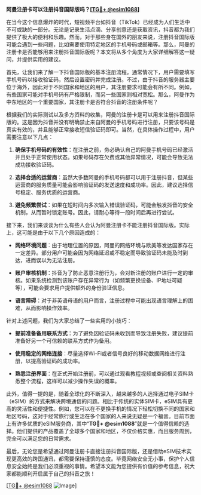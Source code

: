 **阿曼注册卡可以注册抖音国际版吗？[[TG💪+ @esim1088](https://t.me/s/esim1088)]**

在当今这个信息爆炸的时代，短视频平台如抖音（TikTok）已经成为人们生活中不可或缺的一部分。无论是记录生活点滴、分享创意还是获取资讯，抖音都为我们提供了极大的便利和乐趣。然而，对于那些身在国外的朋友来说，注册抖音国际版可能会遇到一些问题，比如需要使用特定地区的手机号码或邮箱等。那么，阿曼的注册卡是否能够用来注册抖音国际版呢？本文将从多个角度为大家详细解答这一疑问，并提供实用的建议。

首先，让我们来了解一下抖音国际版的基本注册流程。通常情况下，用户需要填写手机号码以接收验证码，然后设置密码并完成注册。不过，由于抖音的服务器主要位于海外，因此对于不同国家和地区的用户，其注册要求可能会有所不同。例如，有些国家可能对手机号码有严格限制，而另一些国家则相对宽松。那么，阿曼作为中东地区的一个重要国家，其注册卡是否符合抖音的注册条件呢？

根据我们的实际测试以及多方资料的收集，阿曼的注册卡是可以用来注册抖音国际版的。这是因为抖音并没有明确禁止来自阿曼的手机号码进行注册，只要该号码是真实有效的，并且能够正常接收短信验证码即可。当然，在具体操作过程中，用户需要注意以下几点：

1. **确保手机号码的有效性**：在注册之前，务必确认自己的阿曼手机号码已经激活并且处于正常使用状态。如果号码存在欠费或其他异常情况，可能会导致无法成功接收验证码。

2. **选择合适的运营商**：虽然大多数阿曼的手机号码都可以用于注册抖音，但某些运营商的服务质量可能会影响验证码的发送速度和成功率。因此，建议选择信号稳定、服务优质的运营商。

3. **避免频繁尝试**：如果在短时间内多次输入错误验证码，可能会触发抖音的安全机制，从而暂时锁定账号。因此，请耐心等待一段时间后再进行尝试。

接下来，我们来谈谈为什么有些人会认为阿曼注册卡不能注册抖音国际版。实际上，这可能是由于以下几个原因造成的：

- **网络环境问题**：由于地理位置的原因，阿曼的网络环境与欧美等发达国家存在一定差异。部分用户可能会因为网络延迟或不稳定而导致验证码未能及时到达，进而误以为无法注册。
  
- **账户审核机制**：抖音为了防止恶意注册行为，会对新注册的账户进行一定的审核。如果系统检测到该账户存在异常行为（如频繁更换设备、IP地址可疑等），可能会要求用户提供额外的身份验证信息。

- **语言障碍**：对于非英语母语的用户而言，注册过程中可能出现语言理解上的困难，从而影响操作效率。

针对上述问题，我们为大家总结了一些实用的小技巧：

- **提前准备备用联系方式**：为了避免因验证码未收到而导致注册失败，建议提前准备好另一个可信赖的联系方式作为备用。

- **使用稳定的网络连接**：尽量选择Wi-Fi或者信号良好的移动数据网络进行注册，以提高验证码的成功率。

- **熟悉注册界面**：在正式开始注册前，可以通过观看教程视频或查阅相关资料熟悉整个流程，这样可以减少操作失误的概率。

此外，值得一提的是，随着全球化的不断深入，越来越多的人选择通过电子SIM卡（eSIM）的方式来解决跨境通信的问题。相比于传统的实体SIM卡，eSIM具有更高的灵活性和便捷性。例如，您可以在不更换手机的情况下轻松切换不同的国家和地区号码，这对于经常旅行或生活在多个国家的人来说无疑是一个福音。目前市面上有许多优质的eSIM服务商，其中“**TG💪+ @esim1088**”就是一个值得信赖的选择。他们提供的产品覆盖了全球多个国家和地区，不仅价格实惠，而且服务周到，完全可以满足您的日常需求。

最后，无论您是希望通过阿曼注册卡直接注册抖音国际版，还是借助eSIM技术实现更高效的跨国通讯，都需要保持谨慎的态度。毕竟网络安全无小事，保护个人信息安全始终是我们必须重视的事情。希望本文能为您提供有价值的参考信息，祝大家都能顺利开启属于自己的抖音之旅！

[[TG💪+ @esim1088](https://t.me/s/esim1088) ![Image](https://i.postimg.cc/4NQfJmqS/Snipaste-2025-05-13-00-14-12.png)]